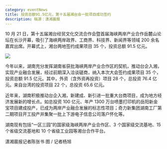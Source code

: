 ```yaml
---
category: eventNews
title: 投资总额91.5亿元，第十五届湘台会一批项目成功签约
description: 稿源：潇湘晨报
---
```

10 月 21 日，第十五届湘台经贸文化交流合作会暨首届海峡两岸产业合作岳麓山论坛在长沙开幕，吸引了海峡两岸政界、工商界、科技界、新闻界等领域 200 余名嘉宾出席。开幕式上，湘台两地签约成果项目 35 个，投资总额 91.5 亿元。

![](https://zkres1.myzaker.com/202110/6170e53f8e9f090c8711da7c_1024.jpg)

今年以来，湖南充分发挥湖南省获批海峡两岸产业合作区的契机，推动台企入湘，实现产业融合发展，经过前期深入洽谈磋商，纳入本次大会签约成果项目 35 个，投资总额 91.5 亿元。其中，外资（含外资再投资）项目 28 个，总投资 76.4 亿元。来自台湾的投资项目 22 个，总投资 65.6 亿元。

近年来，湖南积极推动台企入湘，新建成、新引进一批重大台商项目，成为地方经济发展新的增长点。如总投资 100 亿元、年产 1300 万台喷墨打印机的岳阳新金宝项目建成投产，已成为两岸产业融合发展的标志性项目；奇力新集团湖南工厂第二期项目开工投产并集聚一批上下游电子信息公司落户怀化等。

湖南现有包括“一区三园”的国家级海峡两岸产业合作区、3 个国家级交流基地、15 个省级交流基地和 10 个省级工业园等湘台合作平台。

潇湘晨报记者陈张书 图 / 记者杨旭